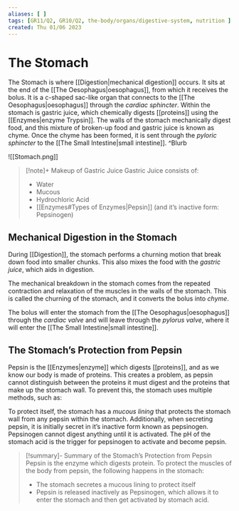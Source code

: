 ```yaml
---
aliases: [ ]
tags: [GR11/Q2, GR10/Q2, the-body/organs/digestive-system, nutrition ]
created: Thu 01/06 2023
---
```

# The Stomach
The Stomach is where [[Digestion|mechanical digestion]] occurs. It sits at the end of the [[The Oesophagus|oesophagus]], from which it receives the bolus. It is a c-shaped sac-like organ that connects to the [[The Oesophagus|oesophagus]] through the *cardiac sphincter*. Within the stomach is gastric juice, which chemically digests [[proteins]] using the [[Enzymes|enzyme Trypsin]]. The walls of the stomach mechanically digest food, and this mixture of broken-up food and gastric juice is known as chyme. Once the chyme has been formed, it is sent through the *pyloric sphincter* to the [[The Small Intestine|small intestine]]. ^Blurb

![[Stomach.png]]

> [!note]+ Makeup of Gastric Juice
> Gastric Juice consists of: 
> - Water
> - Mucous
> - Hydrochloric Acid
> - [[Enzymes#Types of Enzymes|Pepsin]] (and it’s inactive form: Pepsinogen)


## Mechanical Digestion in the Stomach 
During [[Digestion]], the stomach performs a churning motion that break down food into smaller chunks. This also mixes the food with the *gastric juice*, which aids in digestion. 

The mechanical breakdown in the stomach comes from the repeated contraction and relaxation of the muscles in the walls of the stomach. This is called the churning of the stomach, and it converts the bolus into *chyme*.

The bolus will enter the stomach from the [[The Oesophagus|oesophagus]] through the *cardiac valve* and will leave through the *pylorus valve*, where it will enter the [[The Small Intestine|small intestine]]. 

## The Stomach’s Protection from Pepsin

Pepsin is the [[Enzymes|enzyme]] which digests [[proteins]], and as we know our body is made of proteins. This creates a problem, as pepsin cannot distinguish between the proteins it must digest and the proteins that make up the stomach wall. To prevent this, the stomach uses multiple methods, such as:

To protect itself, the stomach has a *mucous lining* that protects the stomach wall from any pepsin within the stomach. 
Additionally, when secreting pepsin, it is initially secret in it’s inactive form known as pepsinogen. Pepsinogen cannot digest anything until it is activated. The pH of the stomach acid is the trigger for pepsinogen to activate and become pepsin. 

> [!summary]- Summary of the Stomach’s Protection from Pepsin  
> Pepsin is the enzyme which digests protein. To protect the muscles of the body from pepsin, the following happens in the stomach:
> - The stomach secretes a mucous lining to protect itself
> - Pepsin is released inactively as Pepsinogen, which allows it to enter the stomach and then get activated by stomach acid.


